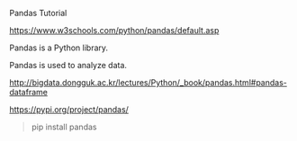 Pandas Tutorial

https://www.w3schools.com/python/pandas/default.asp

Pandas is a Python library.

Pandas is used to analyze data.


http://bigdata.dongguk.ac.kr/lectures/Python/_book/pandas.html#pandas-dataframe


https://pypi.org/project/pandas/

> pip install pandas






